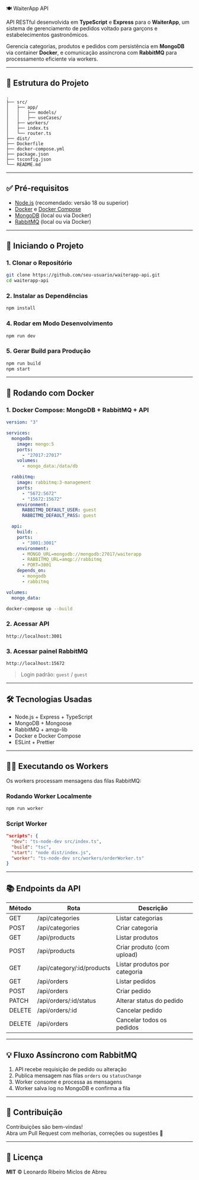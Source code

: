 🍽️ WaiterApp API

API RESTful desenvolvida em **TypeScript** e **Express** para o **WaiterApp**, um sistema de gerenciamento de pedidos voltado para garçons e estabelecimentos gastronômicos.

Gerencia categorias, produtos e pedidos com persistência em **MongoDB** via container **Docker**, e comunicação assíncrona com **RabbitMQ** para processamento eficiente via workers.

---

## 📁 Estrutura do Projeto

```
.
├── src/
│   ├── app/
│   │   ├── models/
│   │   ├── useCases/
│   ├── workers/
│   ├── index.ts
│   └── router.ts
├── dist/
├── Dockerfile
├── docker-compose.yml
├── package.json
├── tsconfig.json
└── README.md
```

---

## ✅ Pré-requisitos

- [Node.js](https://nodejs.org/) (recomendado: versão 18 ou superior)  
- [Docker](https://www.docker.com/) e [Docker Compose](https://docs.docker.com/compose/)  
- [MongoDB](https://www.mongodb.com/) (local ou via Docker)  
- [RabbitMQ](https://www.rabbitmq.com/) (local ou via Docker)

---

## 🚀 Iniciando o Projeto

### 1. Clonar o Repositório

```bash
git clone https://github.com/seu-usuario/waiterapp-api.git
cd waiterapp-api
```

### 2. Instalar as Dependências

```bash
npm install
```

### 4. Rodar em Modo Desenvolvimento

```bash
npm run dev
```

### 5. Gerar Build para Produção

```bash
npm run build
npm start
```

---

## 🐳 Rodando com Docker

### 1. Docker Compose: MongoDB + RabbitMQ + API

```yaml
version: "3"

services:
  mongodb:
    image: mongo:5
    ports:
      - "27017:27017"
    volumes:
      - mongo_data:/data/db

  rabbitmq:
    image: rabbitmq:3-management
    ports:
      - "5672:5672"
      - "15672:15672"
    environment:
      RABBITMQ_DEFAULT_USER: guest
      RABBITMQ_DEFAULT_PASS: guest

  api:
    build: .
    ports:
      - "3001:3001"
    environment:
      - MONGO_URL=mongodb://mongodb:27017/waiterapp
      - RABBITMQ_URL=amqp://rabbitmq
      - PORT=3001
    depends_on:
      - mongodb
      - rabbitmq

volumes:
  mongo_data:
```

```bash
docker-compose up --build
```

### 2. Acessar API

```
http://localhost:3001
```

### 3. Acessar painel RabbitMQ

```
http://localhost:15672
```

> Login padrão: `guest` / `guest`

---

## 🛠 Tecnologias Usadas

- Node.js + Express + TypeScript  
- MongoDB + Mongoose  
- RabbitMQ + amqp-lib  
- Docker e Docker Compose  
- ESLint + Prettier  

---

## 🧑‍💻 Executando os Workers

Os workers processam mensagens das filas RabbitMQ:

### Rodando Worker Localmente

```bash
npm run worker
```

### Script Worker

```json
"scripts": {
  "dev": "ts-node-dev src/index.ts",
  "build": "tsc",
  "start": "node dist/index.js",
  "worker": "ts-node-dev src/workers/orderWorker.ts"
}
```

---

## 📚 Endpoints da API

| Método | Rota                        | Descrição                     |
|--------|-----------------------------|-------------------------------|
| GET    | /api/categories             | Listar categorias             |
| POST   | /api/categories             | Criar categoria               |
| GET    | /api/products               | Listar produtos               |
| POST   | /api/products               | Criar produto (com upload)    |
| GET    | /api/category/:id/products  | Listar produtos por categoria |
| GET    | /api/orders                 | Listar pedidos                |
| POST   | /api/orders                 | Criar pedido                  |
| PATCH  | /api/orders/:id/status      | Alterar status do pedido      |
| DELETE | /api/orders/:id             | Cancelar pedido               |
| DELETE | /api/orders                 | Cancelar todos os pedidos     |

---

## 💡 Fluxo Assíncrono com RabbitMQ

1. API recebe requisição de pedido ou alteração  
2. Publica mensagem nas filas `orders` ou `statusChange`  
3. Worker consome e processa as mensagens  
4. Worker salva log no MongoDB e confirma a fila

---

## 🤝 Contribuição

Contribuições são bem-vindas!  
Abra um Pull Request com melhorias, correções ou sugestões 🚀

---

## 📄 Licença

**MIT** © Leonardo Ribeiro Miclos de Abreu
```

